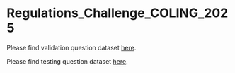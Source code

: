 # Regulations_Challenge_COLING_2025

Please find validation question dataset [here](https://github.com/Open-Finance-Lab/Regulations_Challenge_COLING_2025/tree/main/validation).

Please find testing question dataset [here](https://github.com/Open-Finance-Lab/Regulations_Challenge_COLING_2025/tree/main/testing).

